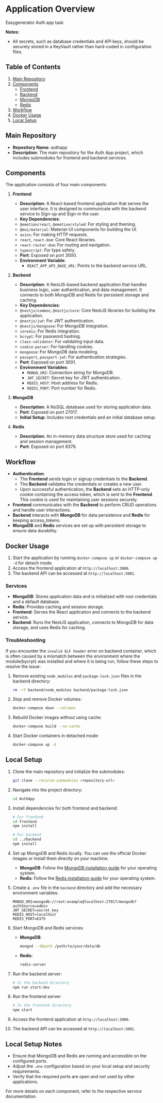 # Application Overview
Easygenerator Auth app task

**Notes:**
- All secrets, such as database credentials and API keys, should be securely stored in a KeyVault rather than hard-coded in configuration files.

## Table of Contents

1. [Main Repository](#main-repository)
2. [Components](#components)
   - [Frontend](#frontend)
   - [Backend](#backend)
   - [MongoDB](#mongodb)
   - [Redis](#redis)
3. [Workflow](#workflow)
4. [Docker Usage](#docker-usage)
4. [Local Setup](#local-setup)

## Main Repository

- **Repository Name**: authapp
- **Description**: The main repository for the Auth App project, which includes submodules for frontend and backend services.

## Components

The application consists of four main components:

1. **Frontend**
   - **Description**: A React-based frontend application that serves the user interface. It is designed to communicate with the backend service to Sign-up and Sign-in the user.
   - **Key Dependencies**:
   - `@emotion/react`, `@emotion/styled`: For styling and theming.
   - `@mui/material`: Material-UI components for building the UI.
   - `axios`: For making HTTP requests.
   - `react`, `react-dom`: Core React libraries.
   - `react-router-dom`: For routing and navigation.
   - `typescript`: For type safety.
   - **Port**: Exposed on port 3000.
   - **Environment Variable**:
     - `REACT_APP_API_BASE_URL`: Points to the backend service URL.

2. **Backend**
   - **Description**: A NestJS-based backend application that handles business logic, user authentication, and data management. It connects to both MongoDB and Redis for persistent storage and caching.
   - **Key Dependencies**:
   - `@nestjs/common`, `@nestjs/core`: Core NestJS libraries for building the application.
   - `@nestjs/jwt`: For JWT authentication.
   - `@nestjs/mongoose`: For MongoDB integration.
   - `ioredis`: For Redis integration.
   - `bcrypt`: For password hashing.
   - `class-validator`: For validating input data.
   - `cookie-parser`: For handling cookies.
   - `mongoose`: For MongoDB data modeling.
   - `passport`, `passport-jwt`: For authentication strategies.
   - **Port**: Exposed on port 3001.
   - **Environment Variables**:
     - `MONGO_URI`: Connection string for MongoDB.
     - `JWT_SECRET`: Secret key for JWT authentication.
     - `REDIS_HOST`: Host address for Redis.
     - `REDIS_PORT`: Port number for Redis.

3. **MongoDB**
   - **Description**: A NoSQL database used for storing application data.
   - **Port**: Exposed on port 27017.
   - **Initial Setup**: Includes root credentials and an initial database setup.

4. **Redis**
   - **Description**: An in-memory data structure store used for caching and session management.
   - **Port**: Exposed on port 6379.

## Workflow


- **Authentication**:
  - The **Frontend** sends login or signup credentials to the **Backend**.
  - The **Backend** validates the credentials or creates a new user.
  - Upon successful authentication, the **Backend** sets an HTTP-only cookie containing the access token, which is sent to the **Frontend**. This cookie is used for maintaining user sessions securely.
- **Frontend** communicates with the **Backend** to perform CRUD operations and handle user interactions.
- **Backend** interacts with **MongoDB** for data persistence and **Redis** for keeping access_tokens.
- **MongoDB** and **Redis** services are set up with persistent storage to ensure data durability.

## Docker Usage

1. Start the application by running `docker-compose up` or `docker-compose up -d` for detach mode.
2. Access the frontend application at `http://localhost:3000`.
3. The backend API can be accessed at `http://localhost:3001`.

### Services

- **MongoDB**: Stores application data and is initialized with root credentials and a default database.
- **Redis**: Provides caching and session storage.
- **Frontend**: Serves the React application and connects to the backend service.
- **Backend**: Runs the NestJS application, connects to MongoDB for data storage, and uses Redis for caching.

### Troubleshooting

If you encounter the `invalid ELF header` error on backend container, which is often caused by a mismatch between the environment where the module(bycrpt) was installed and where it is being run, follow these steps to resolve the issue:

1. Remove existing `node_modules` and `package-lock.json` files in the backend directory:
    ```bash
    rm -rf backend/node_modules backend/package-lock.json
    ```

2. Stop and remove Docker volumes:
    ```bash
    docker-compose down --volumes
    ```

3. Rebuild Docker images without using cache:
    ```bash
    docker-compose build --no-cache
    ```

4. Start Docker containers in detached mode:
    ```bash
    docker-compose up -d
    ```

## Local Setup

1. Clone the main repository and initialize the submodules:

    ```bash
    git clone --recurse-submodules <repository-url>
    ```

2. Navigate into the project directory:

    ```bash
    cd AuthApp
    ```

3. Install dependencies for both frontend and backend:

    ```bash
    # For frontend
    cd frontend
    npm install

    # For backend
    cd ../backend
    npm install
    ```

4. Set up MongoDB and Redis locally. You can use the official Docker images or install them directly on your machine.

   - **MongoDB**: Follow the [MongoDB installation guide](https://docs.mongodb.com/manual/installation/) for your operating system.
   - **Redis**: Follow the [Redis installation guide](https://redis.io/download) for your operating system.

5. Create a `.env` file in the `backend` directory and add the necessary environment variables:

    ```env
    MONGO_URI=mongodb://root:example@localhost:27017/mongodb?authSource=admin
    JWT_SECRET=secret_key
    REDIS_HOST=localhost
    REDIS_PORT=6379
    ```

6. Start MongoDB and Redis services:

   - **MongoDB**:
     ```bash
     mongod --dbpath /path/to/your/data/db
     ```
   
   - **Redis**:
     ```bash
     redis-server
     ```

7. Run the backend server:

    ```bash
    # In the backend directory
    npm run start:dev
    ```

8. Run the frontend server:

    ```bash
    # In the frontend directory
    npm start
    ```

9. Access the frontend application at `http://localhost:3000`.

10. The backend API can be accessed at `http://localhost:3001`.

## Local Setup Notes

- Ensure that MongoDB and Redis are running and accessible on the configured ports.
- Adjust the `.env` configuration based on your local setup and security requirements.
- Verify that the required ports are open and not used by other applications.

For more details on each component, refer to the respective service documentation.
